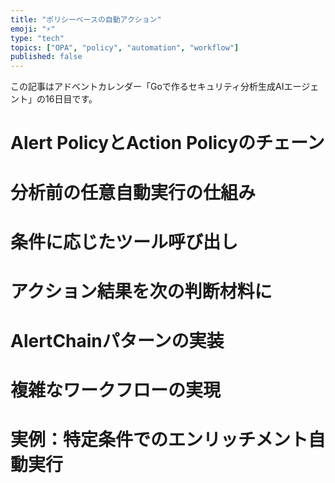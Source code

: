 ```yaml
---
title: "ポリシーベースの自動アクション"
emoji: "⚡"
type: "tech"
topics: ["OPA", "policy", "automation", "workflow"]
published: false
---
```


この記事はアドベントカレンダー「Goで作るセキュリティ分析生成AIエージェント」の16日目です。

# Alert PolicyとAction Policyのチェーン

# 分析前の任意自動実行の仕組み

# 条件に応じたツール呼び出し

# アクション結果を次の判断材料に

# AlertChainパターンの実装

# 複雑なワークフローの実現

# 実例：特定条件でのエンリッチメント自動実行
